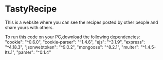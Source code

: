 # TastyRecipe
This is a website where you can see the recipes posted by other people and share yours with others.

To run this code on your PC,download the following dependencies:
     "cookie": "^0.6.0",
    "cookie-parser": "^1.4.6",
    "ejs": "^3.1.9",
    "express": "^4.18.3",
    "jsonwebtoken": "^9.0.2",
    "mongoose": "^8.2.1",
    "multer": "^1.4.5-lts.1",
    "parser": "^0.1.4"
